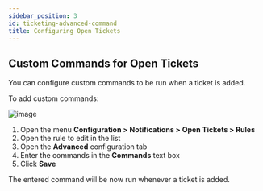 ```yaml
---
sidebar_position: 3
id: ticketing-advanced-command
title: Configuring Open Tickets
---
```


## Custom Commands for Open Tickets

You can configure custom commands to be run when a ticket is added. 

To add custom commands: 

![image](../../../assets/alerts/open_ticket_advanced_cmd_01.png)

1. Open the menu **Configuration > Notifications > Open Tickets > Rules** 
2. Open the rule to edit in the list 
3. Open the **Advanced** configuration tab
4. Enter the commands in the **Commands** text box
5. Click **Save**

The entered command will be now run whenever a ticket is added. 

